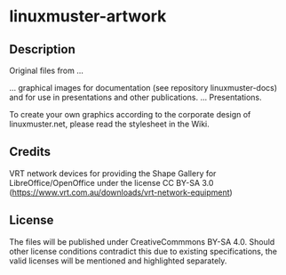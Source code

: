 # linuxmuster-artwork

## Description

Original files from ...

... graphical images for documentation (see repository linuxmuster-docs) and for use in presentations and other publications.
... Presentations.

To create your own graphics according to the corporate design of linuxmuster.net, please read the stylesheet in the Wiki.

## Credits

VRT network devices for providing the Shape Gallery for LibreOffice/OpenOffice under the license CC BY-SA 3.0
(https://www.vrt.com.au/downloads/vrt-network-equipment) 

## License

The files will be published under CreativeCommmons BY-SA 4.0. 
Should other license conditions contradict this due to existing specifications, the valid licenses will be mentioned and highlighted separately.
